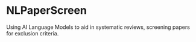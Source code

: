# NLPaperScreen
Using AI Language Models to aid in systematic reviews, screening papers for exclusion criteria.

